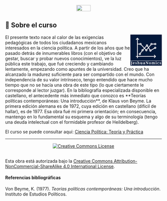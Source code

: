 <p align="center"><img align="center" src="https://github.com/Jeshua-Romero-Guadarrama/CienciaPolitica/blob/main/docs/images/CienciaPolitica.png" width="30%" height="30%"></p>

## 📖 Sobre el curso

<p><img src="https://github.com/Jeshua-Romero-Guadarrama/Econoalgoritmia/blob/Econoalgoritmia/docs/images/logo.png" alt="logo" align="right" width="20%" height="20%"> 
El presente texto nace al calor de las exigencias pedagógicas de todos los ciudadanos mexicanos interesados en la ciencia política. A partir de los años que he pasado detrás de innumerables libros (con el objetivo de gestar, buscar y probar nuevos conocimientos), ve la luz pública este trabajo, que fué creciendo y cambiando lentamente, empezando como apuntes de la universidad. Creo que ha alcanzado la madurez suficiente para ser compartido con el mundo. Con independencia de su valor intrínseco, tengo entendido que hace mucho tiempo que no se hacía una obra de este tipo (lo que ciertamente le corresponde al lector juzgar). En la bibliografía especializada disponible en castellano, el antecedente más inmediato que conozco es **Teorías políticas contemporáneas: Una introducción**, de Klaus von Beyme. La primera edición alemana es de 1972, cuya edición en castellano (difícil de hallar), es de 1977. Esa obra fué mi primera orientación; en consecuencia, mantengo en lo fundamental su esquema y algo de su terminología (tengo una deuda intelectual con el formidable profesor de Heildelberg).</p>

El curso se puede consultar aquí: [Ciencia Política: Teoría y Práctica](https://jeshua-romero-guadarrama.github.io/CienciaPolitica/)
___

<p align="center"><a rel="license" href="http://creativecommons.org/licenses/by-nc-sa/4.0/"><img alt="Creative Commons License" style="border-width:0" src="https://mirrors.creativecommons.org/presskit/buttons/88x31/svg/by-nc-sa.eu.svg"/></a></p><br/>Esta obra está autorizada bajo la <a rel="license" href="http://creativecommons.org/licenses/by-nc-sa/4.0/">Creative Commons Attribution-NonCommercial-ShareAlike 4.0 International License</a>.

#### Referencias bibliográficas
Von Beyme, K. (1977). *Teorías políticas contemporáneas: Una introducción*. Instituto de Estudios Políticos.